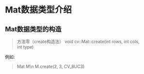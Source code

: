 # Mat数据类型介绍

## Mat数据类型的构造
> 方法零（create构造法）
>void cv::Mat::create(int rows,
>                     int cols,                   
>                     int type)
                     
例如:
> Mat M\n
> M.create(2, 3, CV_8UC3)
